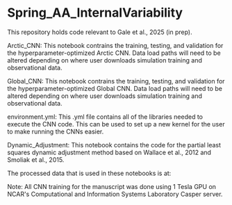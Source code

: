 # Spring_AA_InternalVariability

This repository holds code relevant to Gale et al., 2025 (in prep).

Arctic_CNN: This notebook contrains the training, testing, and validation for the hyperparameter-optimized Arctic CNN. Data load paths will need to be altered depending on where user downloads simulation training and observational data.

Global_CNN: This notebook contrains the training, testing, and validation for the hyperparameter-optimized Global CNN. Data load paths will need to be altered depending on where user downloads simulation training and observational data.

environment.yml: This .yml file contains all of the libraries needed to execute the CNN code. This can be used to set up a new kernel for the user to make running the CNNs easier.

Dynamic_Adjustment: This notebook contains the code for the partial least squares dynamic adjustment method based on Wallace et al., 2012 and Smoliak et al., 2015.

The processed data that is used in these notebooks is at: 

Note: All CNN training for the manuscript was done using 1 Tesla GPU on NCAR's Computational and Information Systems Laboratory Casper server.
